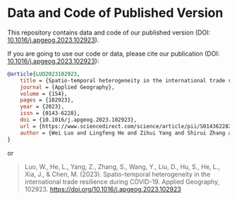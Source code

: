 # Data and Code of Published Version

This repository contains data and code of our published version (DOI: [10.1016/j.apgeog.2023.102923](https://doi.org/10.1016/j.apgeog.2023.102923)).

If you are going to use our code or data, please cite our publication (DOI: [10.1016/j.apgeog.2023.102923](https://doi.org/10.1016/j.apgeog.2023.102923)):

```bibtex
@article{LUO2023102923,
    title = {Spatio-temporal heterogeneity in the international trade resilience during COVID-19},
    journal = {Applied Geography},
    volume = {154},
    pages = {102923},
    year = {2023},
    issn = {0143-6228},
    doi = {10.1016/j.apgeog.2023.102923},
    url = {https://www.sciencedirect.com/science/article/pii/S0143622823000541},
    author = {Wei Luo and Lingfeng He and Zihui Yang and Shirui Zhang and Yong Wang and Dianbo Liu and Sheng Hu and Li He and Jizhe Xia and Min Chen}
}
```

or

> Luo, W., He, L., Yang, Z., Zhang, S., Wang, Y., Liu, D., Hu, S., He, L., Xia, J., & Chen, M. (2023). Spatio-temporal heterogeneity in the international trade resilience during COVID-19. Applied Geography, 102923. https://doi.org/10.1016/j.apgeog.2023.102923
